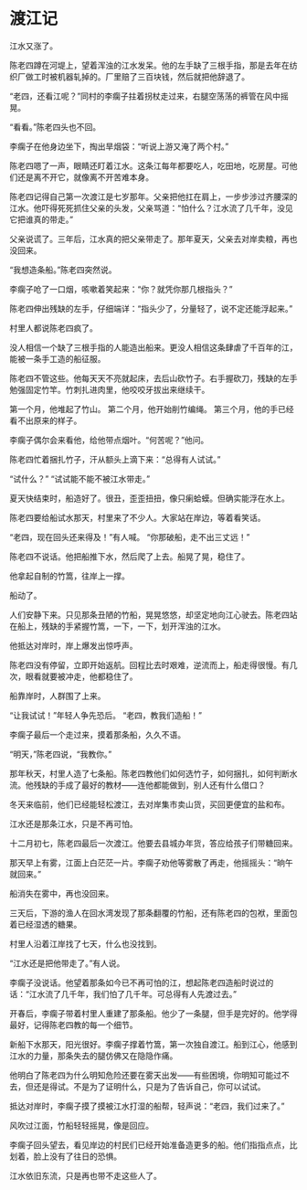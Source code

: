 # 渡江记

江水又涨了。

陈老四蹲在河堤上，望着浑浊的江水发呆。他的左手缺了三根手指，那是去年在纺织厂做工时被机器轧掉的。厂里赔了三百块钱，然后就把他辞退了。

“老四，还看江呢？”同村的李瘸子拄着拐杖走过来，右腿空荡荡的裤管在风中摇晃。

“看看。”陈老四头也不回。

李瘸子在他身边坐下，掏出旱烟袋：“听说上游又淹了两个村。”

陈老四嗯了一声，眼睛还盯着江水。这条江每年都要吃人，吃田地，吃房屋。可他们还是离不开它，就像离不开苦难本身。

陈老四记得自己第一次渡江是七岁那年。父亲把他扛在肩上，一步步涉过齐腰深的江水。他吓得死死抓住父亲的头发，父亲骂道：“怕什么？江水流了几千年，没见它把谁真的带走。”

父亲说谎了。三年后，江水真的把父亲带走了。那年夏天，父亲去对岸卖粮，再也没回来。

“我想造条船。”陈老四突然说。

李瘸子呛了一口烟，咳嗽着笑起来：“你？就凭你那几根指头？”

陈老四伸出残缺的左手，仔细端详：“指头少了，分量轻了，说不定还能浮起来。”

村里人都说陈老四疯了。

没人相信一个缺了三根手指的人能造出船来。更没人相信这条肆虐了千百年的江，能被一条手工造的船征服。

陈老四不管这些。他每天天不亮就起床，去后山砍竹子。右手握砍刀，残缺的左手勉强固定竹竿。竹刺扎进肉里，他咬咬牙拔出来继续干。

第一个月，他堆起了竹山。
第二个月，他开始削竹编绳。
第三个月，他的手已经看不出原来的样子。

李瘸子偶尔会来看他，给他带点烟叶。“何苦呢？”他问。

陈老四忙着捆扎竹子，汗从额头上滴下来：“总得有人试试。”

“试什么？”
“试试能不能不被江水带走。”

夏天快结束时，船造好了。很丑，歪歪扭扭，像只瘌蛤蟆。但确实能浮在水上。

陈老四要给船试水那天，村里来了不少人。大家站在岸边，等着看笑话。

“老四，现在回头还来得及！”有人喊。
“你那破船，走不出三丈远！”

陈老四不说话。他把船推下水，然后爬了上去。船晃了晃，稳住了。

他拿起自制的竹篙，往岸上一撑。

船动了。

人们安静下来。只见那条丑陋的竹船，晃晃悠悠，却坚定地向江心驶去。陈老四站在船上，残缺的手紧握竹篙，一下，一下，划开浑浊的江水。

他抵达对岸时，岸上爆发出惊呼声。

陈老四没有停留，立即开始返航。回程比去时艰难，逆流而上，船走得很慢。有几次，眼看就要被冲走，他都稳住了。

船靠岸时，人群围了上来。

“让我试试！”年轻人争先恐后。
“老四，教我们造船！”

李瘸子最后一个走过来，摸着那条船，久久不语。

“明天，”陈老四说，“我教你。”

那年秋天，村里人造了七条船。陈老四教他们如何选竹子，如何捆扎，如何判断水流。他残缺的手成了最好的教材——连他都能做到，别人还有什么借口？

冬天来临前，他们已经能轻松渡江，去对岸集市卖山货，买回更便宜的盐和布。

江水还是那条江水，只是不再可怕。

十二月初七，陈老四最后一次渡江。他要去县城办年货，答应给孩子们带糖回来。

那天早上有雾，江面上白茫茫一片。李瘸子劝他等雾散了再走，他摇摇头：“晌午就回来。”

船消失在雾中，再也没回来。

三天后，下游的渔人在回水湾发现了那条翻覆的竹船，还有陈老四的包袱，里面包着已经湿透的糖果。

村里人沿着江岸找了七天，什么也没找到。

“江水还是把他带走了。”有人说。

李瘸子没说话。他望着那条如今已不再可怕的江，想起陈老四造船时说过的话：“江水流了几千年，我们怕了几千年。可总得有人先渡过去。”

开春后，李瘸子带着村里人重建了那条船。他少了一条腿，但手是完好的。他学得最好，记得陈老四教的每一个细节。

新船下水那天，阳光很好。李瘸子撑着竹篙，第一次独自渡江。船到江心，他感到江水的力量，那条失去的腿仿佛又在隐隐作痛。

他明白了陈老四为什么明知危险还要在雾天出发——有些困境，你明知可能过不去，但还是得试。不是为了证明什么，只是为了告诉自己，你可以试试。

抵达对岸时，李瘸子摸了摸被江水打湿的船帮，轻声说：“老四，我们过来了。”

风吹过江面，竹船轻轻摇晃，像是回应。

李瘸子回头望去，看见岸边的村民们已经开始准备造更多的船。他们指指点点，比划着，脸上没有了往日的恐惧。

江水依旧东流，只是再也带不走这些人了。